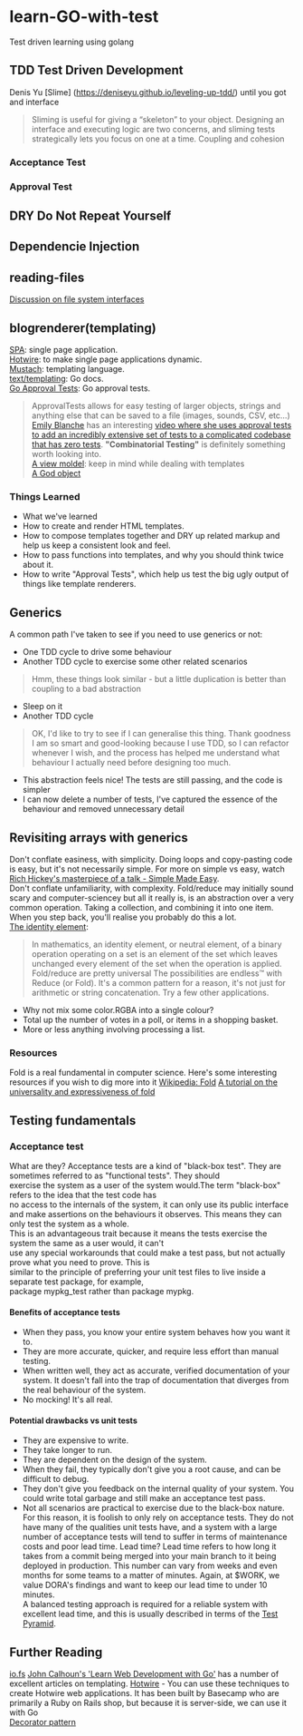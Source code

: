 # learn-GO-with-test
Test driven learning using  golang

## TDD Test Driven Development
Denis Yu
[Slime] (https://deniseyu.github.io/leveling-up-tdd/) until you got and interface
> Sliming is useful for giving a “skeleton” to your object. Designing an interface and executing logic are 
> two concerns, and sliming tests strategically lets you focus on one at a time.
Coupling and cohesion
### Acceptance Test
### Approval Test

## DRY Do Not Repeat Yourself

## Dependencie Injection

## reading-files
[Discussion on file system interfaces](https://github.com/golang/go/issues/41190)

## blogrenderer(templating)
[SPA](https://en.wikipedia.org/wiki/Single-page_application): single page application.  
[Hotwire](https://hotwired.dev/): to make single page applications dynamic.  
[Mustach](https://mustache.github.io/): templating language.  
[text/templating](https://pkg.go.dev/text/template): Go docs.  
[Go Approval Tests](https://github.com/approvals/go-approval-tests): Go approval tests.  
> ApprovalTests allows for easy testing of larger objects, strings and anything else that can be saved to a
> file (images, sounds, CSV, etc...)
[Emily Blanche](https://twitter.com/emilybache) has an interesting [video where she uses approval tests to add an incredibly extensive set
of tests to a complicated codebase that has zero tests](https://www.youtube.com/watch?v=zyM2Ep28ED8). **"Combinatorial Testing"** is definitely something 
worth looking into.  
[A view moldel](https://stackoverflow.com/questions/11064316/what-is-viewmodel-in-mvc/11074506#11074506): keep in mind while dealing with templates  
[A God object](https://en.wikipedia.org/wiki/God_object)  
### Things Learned 
- What we've learned
- How to create and render HTML templates.
- How to compose templates together and DRY up related markup and help us keep a consistent look and feel.
- How to pass functions into templates, and why you should think twice about it.
- How to write "Approval Tests", which help us test the big ugly output of things like template renderers.
## Generics
A common path I've taken to see if you need to use generics or not:
- One TDD cycle to drive some behaviour
- Another TDD cycle to exercise some other related scenarios
> Hmm, these things look similar - but a little duplication is better than coupling to a bad abstraction
- Sleep on it
- Another TDD cycle
> OK, I'd like to try to see if I can generalise this thing. Thank goodness I am so smart and good-looking 
> because I use TDD, so I can refactor whenever I wish, and the process has helped me understand what 
> behaviour I actually need before designing too much.
- This abstraction feels nice! The tests are still passing, and the code is simpler
- I can now delete a number of tests, I've captured the essence of the behaviour and removed unnecessary detail

## Revisiting arrays with generics
Don't conflate easiness, with simplicity. Doing loops and copy-pasting code is easy, but it's not necessarily 
simple. For more on simple vs easy, watch [Rich Hickey's masterpiece of a talk - Simple Made Easy](https://www.youtube.com/watch?v=SxdOUGdseq4).  
Don't conflate unfamiliarity, with complexity. Fold/reduce may initially sound scary and computer-sciencey 
but all it really is, is an abstraction over a very common operation. Taking a collection, and combining it 
into one item. When you step back, you'll realise you probably do this a lot.  
[The identity element](https://en.wikipedia.org/wiki/Identity_element):
> In mathematics, an identity element, or neutral element, of a binary operation operating on a set is an 
> element of the set which leaves unchanged every element of the set when the operation is applied.
Fold/reduce are pretty universal
The possibilities are endless™️ with Reduce (or Fold). It's a common pattern for a reason, it's not just for  
arithmetic or string concatenation. Try a few other applications.
- Why not mix some color.RGBA into a single colour?
- Total up the number of votes in a poll, or items in a shopping basket.
- More or less anything involving processing a list.
### Resources
Fold is a real fundamental in computer science. Here's some interesting resources if you wish to dig more into it
[Wikipedia: Fold](https://en.wikipedia.org/wiki/Fold)
[A tutorial on the universality and expressiveness of fold](http://www.cs.nott.ac.uk/~pszgmh/fold.pdf)
## Testing fundamentals
### Acceptance test
What are they?
Acceptance tests are a kind of "black-box test". They are sometimes referred to as "functional tests". They should   
exercise the system as a user of the system would.The term "black-box" refers to the idea that the test code has   
no access to the internals of the system, it can only use its public interface and make assertions on the 
behaviours it observes. This means they can only test the system as a whole.  
This is an advantageous trait because it means the tests exercise the system the same as a user would, it can't   
use any special workarounds that could make a test pass, but not actually prove what you need to prove. This is  
similar to the principle of preferring your unit test files to live inside a separate test package, for example,  
package mypkg_test rather than package mypkg.   
#### Benefits of acceptance tests  
- When they pass, you know your entire system behaves how you want it to.
- They are more accurate, quicker, and require less effort than manual testing.
- When written well, they act as accurate, verified documentation of your system. It doesn't fall into the trap
of documentation that diverges from the real behaviour of the system.
- No mocking! It's all real.
#### Potential drawbacks vs unit tests
- They are expensive to write.
- They take longer to run.
- They are dependent on the design of the system.
- When they fail, they typically don't give you a root cause, and can be difficult to debug.
- They don't give you feedback on the internal quality of your system. You could write total garbage and still make an acceptance test pass.
- Not all scenarios are practical to exercise due to the black-box nature.
For this reason, it is foolish to only rely on acceptance tests. They do not have many of the qualities unit 
tests have, and a system with a large number of acceptance tests will tend to suffer in terms of maintenance costs
and poor lead time.
Lead time?
Lead time refers to how long it takes from a commit being merged into your main branch to it being deployed in 
production. This number can vary from weeks and even months for some teams to a matter of minutes. Again, at $WORK,
we value DORA's findings and want to keep our lead time to under 10 minutes.  
A balanced testing approach is required for a reliable system with excellent lead time, and this is usually 
described in terms of the [Test Pyramid](https://martinfowler.com/articles/practical-test-pyramid.html).
## Further Reading
[io.fs](https://benjamincongdon.me/blog/2021/01/21/A-Tour-of-Go-116s-iofs-package/)
[John Calhoun's 'Learn Web Development with Go'](https://www.calhoun.io/intro-to-templates-p1-contextual-encoding/) has a number of excellent articles on templating.
[Hotwire](https://hotwired.dev/) - You can use these techniques to create Hotwire web applications. It has 
been built by Basecamp who are primarily a Ruby on Rails shop, but because it is server-side, we can use it 
with Go  
[Decorator pattern](https://en.wikipedia.org/wiki/Decorator_pattern)  
